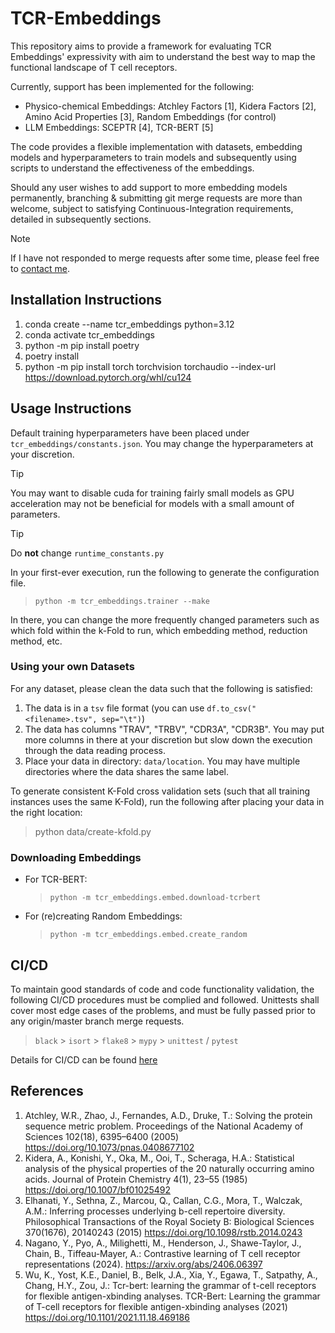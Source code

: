 # TCR-Embeddings

This repository aims to provide a framework for evaluating TCR Embeddings' expressivity with aim to understand the best way to map the functional landscape of T cell receptors.

Currently, support has been implemented for the following:

- Physico-chemical Embeddings: Atchley Factors [1], Kidera Factors [2], Amino Acid Properties [3], Random Embeddings (for control)
- LLM Embeddings: SCEPTR [4], TCR-BERT [5]

The code provides a flexible implementation with datasets, embedding models and hyperparameters to train models and subsequently using scripts to understand the effectiveness of the embeddings.

Should any user wishes to add support to more embedding models permanently, branching & submitting git merge requests are more than welcome, subject to satisfying Continuous-Integration requirements, detailed in subsequently sections.

>[!NOTE]
>If I have not responded to merge requests after some time, please feel free to [contact me](mailto:r.yuen.20@alumni.ucl.ac.uk).

## Installation Instructions

1. conda create --name tcr_embeddings python=3.12
2. conda activate tcr_embeddings
3. python -m pip install poetry
4. poetry install
5. python -m pip install torch torchvision torchaudio --index-url https://download.pytorch.org/whl/cu124

## Usage Instructions
Default training hyperparameters have been placed under `tcr_embeddings/constants.json`.  You may change the hyperparameters at your discretion.

>[!TIP]
>You may want to disable cuda for training fairly small models as GPU acceleration may not be beneficial for models with a small amount of parameters.

>[!TIP]
>Do **not** change `runtime_constants.py`

In your first-ever execution, run the following to generate the configuration file.
> `python -m tcr_embeddings.trainer --make`

In there, you can change the more frequently changed parameters such as which fold within the k-Fold to run, which embedding method, reduction method, etc.

### Using your own Datasets
For any dataset, please clean the data such that the following is satisfied:
1. The data is in a `tsv` file format (you can use ```df.to_csv("<filename>.tsv", sep="\t")```)
2. The data has columns "TRAV", "TRBV", "CDR3A", "CDR3B".  You may put more columns in there at your discretion but slow down the execution through the data reading process.
3. Place your data in directory: `data/location`.  You may have multiple directories where the data shares the same label.

To generate consistent K-Fold cross validation sets (such that all training instances uses the same K-Fold), run the following after placing your data in the right location:

> python data/create-kfold.py

### Downloading Embeddings

- For TCR-BERT: 
   > `python -m tcr_embeddings.embed.download-tcrbert`
- For (re)creating Random Embeddings: 
   > `python -m tcr_embeddings.embed.create_random`

## CI/CD

To maintain good standards of code and code functionality validation, the following CI/CD procedures must be complied and followed.  Unittests shall cover most edge cases of the problems, and must be fully passed prior to any origin/master branch merge requests.

> `black` > `isort` > `flake8` > `mypy` > `unittest` / `pytest`

Details for CI/CD can be found [here](.github/workflows/ci.yml)

## References

1. Atchley, W.R., Zhao, J., Fernandes, A.D., Druke, T.: Solving the protein sequence metric problem. Proceedings of the National Academy of Sciences 102(18), 6395–6400 (2005) https://doi.org/10.1073/pnas.0408677102
2. Kidera, A., Konishi, Y., Oka, M., Ooi, T., Scheraga, H.A.: Statistical analysis of the physical properties of the 20 naturally occurring amino acids. Journal of Protein Chemistry 4(1), 23–55 (1985) https://doi.org/10.1007/bf01025492
3.  Elhanati, Y., Sethna, Z., Marcou, Q., Callan, C.G., Mora, T., Walczak, A.M.: Inferring processes underlying b-cell repertoire diversity. Philosophical Transactions of the Royal Society B: Biological Sciences 370(1676), 20140243 (2015) https://doi.org/10.1098/rstb.2014.0243
4. Nagano, Y., Pyo, A., Milighetti, M., Henderson, J., Shawe-Taylor, J., Chain, B., Tiffeau-Mayer, A.: Contrastive learning of T cell receptor representations (2024). https://arxiv.org/abs/2406.06397
5. Wu, K., Yost, K.E., Daniel, B., Belk, J.A., Xia, Y., Egawa, T., Satpathy, A., Chang, H.Y., Zou, J.: Tcr-bert: learning the grammar of t-cell receptors for flexible antigen-xbinding analyses. TCR-Bert: Learning the grammar of T-cell receptors for flexible antigen-xbinding analyses (2021) https://doi.org/10.1101/2021.11.18.469186

